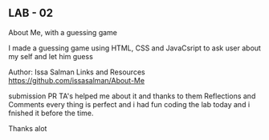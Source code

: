 ## LAB - 02
About Me, with a guessing game


I made a guessing game using HTML, CSS and JavaCsript to ask user about my self and let him guess

Author: Issa Salman
Links and Resources
https://github.com/issasalman/About-Me

submission PR
TA's helped me about it and thanks to them
Reflections and Comments
every thing is perfect and i had fun coding the lab today and i fnished it before the time.

Thanks alot